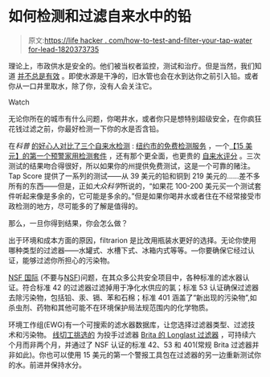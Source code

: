 # 如何检测和过滤自来水中的铅

> 原文:[https://life hacker . com/how-to-test-and-filter-your-tap-water for-lead-1820373735](https://lifehacker.com/how-to-test-and-filter-your-tap-water-for-lead-1820373735)

理论上，市政供水是安全的。他们被当权者监控，测试和治疗。但是当然，我们知道 [并不总是有效](http://www.theroot.com/flint-an-update-and-a-reminder-that-it-has-been-1-196-1797522326#_ga=2.72091735.530995317.1510068279-1316224162.1502479853) 。即使水源是干净的，旧水管也会在水到达你之前引入铅。或者你从一口井里取水，除了你，没有人会关注它。

Watch

无论你所在的城市有什么问题，你喝井水，或者你只是想特别超级安全，在你疯狂花钱过滤之前，你最好检测一下你的水是否含铅。

在*科普* [的好心人对比了三个自来水检测](https://www.popsci.com/how-to-test-lead-water#page-5) : [纽约市的免费检测服务](http://www1.nyc.gov/nyc-resources/service/1266/request-lead-test-kit-for-drinking-water) ，一个[【15 美元】的第一个预警家用检测套件](https://www.amazon.com/gp/product/B000FBMAVQ/?asc_campaign=InlineText&asc_refurl=https://lifehacker.com/how-to-test-and-filter-your-tap-water-for-lead-1820373735&asc_source=&tag=kinjalifehackerlink-20) ，还有那个更全面，也更贵的 [自来水评分](https://mytapscore.com/collections/water-testing-packages) 。三次测试的结果吻合得很好，所以如果你的州提供免费测试，这是一个可靠的赌注。Tap Score 提供了一系列的测试——从 39 美元的铅和铜到 219 美元的……差不多所有的东西——但是，正如*大众科学*所说的，“如果花 100-200 美元买一个测试套件听起来像是多余的，它可能是多余的。”但是如果你喝井水或者住在不经常接受市政检测的地方，尽可能多的了解是值得的。

那么，一旦你得到结果，你会怎么做？

出于环境和成本方面的原因，filtrarion 是比改用瓶装水更好的选择。无论你使用哪种类型的过滤器——水罐式、水槽下式、冰箱内式等等。—你要确保它经过认证，能够过滤你所担心的污染物。

[NSF 国际](http://www.nsf.org/) (不要与[NSF](https://www.nsf.gov/))问题，在其众多公共安全项目中，各种标准的滤水器认证。符合标准 42 的过滤器过滤掉用于净化水供应的氯；标准 53 认证确保过滤器去除污染物，包括铅、汞、镉、苯和石棉；标准 401 涵盖了“新出现的污染物”,如杀虫剂、药物和其他可能不在环境保护局法规范围内的化学物质。

环境工作组(EWG)有一个可搜索的滤水器数据库，让您选择过滤器类型、过滤技术和污染物。 [线切工挑选的](https://thewirecutter.com/reviews/best-water-filter-pitcher/) 为投手过滤器 [Brita 的 Longlast 过滤器](https://www.brita.com/replacement-filters/longlast/) ，可持续六个月而非两个月，并通过了 NSF 认证的标准 42、53 和 401(常规 Brita 过滤器并非如此)。你也可以使用 15 美元的第一个警报工具包在过滤器的另一边重新测试你的水。前进并保持水分。